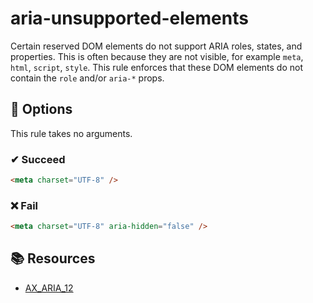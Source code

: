 # aria-unsupported-elements

Certain reserved DOM elements do not support ARIA roles, states, and properties. This is often because they are not visible, for example `meta`, `html`, `script`, `style`. This rule enforces that these DOM elements do not contain the `role` and/or `aria-*` props.

## 🔧 Options

This rule takes no arguments.

### ✔ Succeed

```html
<meta charset="UTF-8" />
```

### ❌ Fail

```html
<meta charset="UTF-8" aria-hidden="false" />
```

## 📚 Resources

- [AX_ARIA_12](https://github.com/GoogleChrome/accessibility-developer-tools/wiki/Audit-Rules#ax_aria_12)
